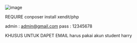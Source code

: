 ![image](https://github.com/user-attachments/assets/6ee814e5-6e09-4ff9-83cf-204ca1604915)
 
REQUIRE conposer install xendit/php

admin : admin@gmail.com
pass  : 12345678

KHUSUS UNTUK DAPET EMAIL harus pakai akun student harry 
